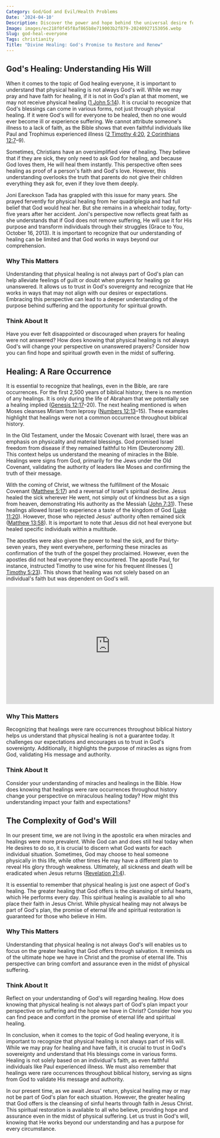 ```yaml
---
Category: God/God and Evil/Health Problems
Date: '2024-04-10'
Description: Discover the power and hope behind the universal desire for divine healing as we explore the concept of God healing everyone in times of need. Explore the spiritual implications and profound impact this belief can have on individuals and communities.
Image: images/ec218f0f45f8af865b8e719003b2f879-20240927153056.webp
Slug: god-heal-everyone
Tags: christianity
Title: "Divine Healing: God's Promise to Restore and Renew"
---
```


## God's Healing: Understanding His Will

When it comes to the topic of God healing everyone, it is important to understand that physical healing is not always God's will. While we may pray and have faith for healing, if it is not in God's plan at that moment, we may not receive physical healing ([1 John 5:14](https://www.bibleref.com/1-John/5/1-John-5-14.html)). It is crucial to recognize that God's blessings can come in various forms, not just through physical healing. If it were God's will for everyone to be healed, then no one would ever become ill or experience suffering. We cannot attribute someone's illness to a lack of faith, as the Bible shows that even faithful individuals like Paul and Trophimus experienced illness ([2 Timothy 4:20](https://www.bibleref.com/2-Timothy/4/2-Timothy-4-20.html), [2 Corinthians 12:7](https://www.bibleref.com/2-Corinthians/12/2-Corinthians-12-7.html)–9).

Sometimes, Christians have an oversimplified view of healing. They believe that if they are sick, they only need to ask God for healing, and because God loves them, He will heal them instantly. This perspective often sees healing as proof of a person's faith and God's love. However, this understanding overlooks the truth that parents do not give their children everything they ask for, even if they love them deeply.

Joni Eareckson Tada has grappled with this issue for many years. She prayed fervently for physical healing from her quadriplegia and had full belief that God would heal her. But she remains in a wheelchair today, forty-five years after her accident. Joni's perspective now reflects great faith as she understands that if God does not remove suffering, He will use it for His purpose and transform individuals through their struggles (Grace to You, October 16, 2013). It is important to recognize that our understanding of healing can be limited and that God works in ways beyond our comprehension.

### Why This Matters
Understanding that physical healing is not always part of God's plan can help alleviate feelings of guilt or doubt when prayers for healing go unanswered. It allows us to trust in God's sovereignty and recognize that He works in ways that may not align with our desires or expectations. Embracing this perspective can lead to a deeper understanding of the purpose behind suffering and the opportunity for spiritual growth.

### Think About It
Have you ever felt disappointed or discouraged when prayers for healing were not answered? How does knowing that physical healing is not always God's will change your perspective on unanswered prayers? Consider how you can find hope and spiritual growth even in the midst of suffering.

## Healing: A Rare Occurrence

It is essential to recognize that healings, even in the Bible, are rare occurrences. For the first 2,500 years of biblical history, there is no mention of any healings. It is only during the life of Abraham that we potentially see a healing implied ([Genesis 12:17](https://www.bibleref.com/Genesis/12/Genesis-12-17.html)–20). The next healing mentioned is when Moses cleanses Miriam from leprosy ([Numbers 12:13](https://www.bibleref.com/Numbers/12/Numbers-12-13.html)–15). These examples highlight that healings were not a common occurrence throughout biblical history.

In the Old Testament, under the Mosaic Covenant with Israel, there was an emphasis on physicality and material blessings. God promised Israel freedom from disease if they remained faithful to Him (Deuteronomy 28). This context helps us understand the meaning of miracles in the Bible. Healings were signs from God, primarily for the Jews under the Old Covenant, validating the authority of leaders like Moses and confirming the truth of their message.

With the coming of Christ, we witness the fulfillment of the Mosaic Covenant ([Matthew 5:17](https://www.bibleref.com/Matthew/5/Matthew-5-17.html)) and a reversal of Israel's spiritual decline. Jesus healed the sick wherever He went, not simply out of kindness but as a sign from heaven, demonstrating His authority as the Messiah ([John 7:31](https://www.bibleref.com/John/7/John-7-31.html)). These healings allowed Israel to experience a taste of the kingdom of God ([Luke 11:20](https://www.bibleref.com/Luke/11/Luke-11-20.html)). However, those who rejected Jesus' authority often remained sick ([Matthew 13:58](https://www.bibleref.com/Matthew/13/Matthew-13-58.html)). It is important to note that Jesus did not heal everyone but healed specific individuals within a multitude.

The apostles were also given the power to heal the sick, and for thirty-seven years, they went everywhere, performing these miracles as confirmation of the truth of the gospel they proclaimed. However, even the apostles did not heal everyone they encountered. The apostle Paul, for instance, instructed Timothy to use wine for his frequent illnesses ([1 Timothy 5:23](https://www.bibleref.com/1-Timothy/5/1-Timothy-5-23.html)). This shows that healing was not solely based on an individual's faith but was dependent on God's will.


<iframe width="560" height="315" src="https://www.youtube.com/embed/AdQ7Oc5JPUc" frameborder="0" allow="autoplay; encrypted-media" allowfullscreen></iframe>


### Why This Matters
Recognizing that healings were rare occurrences throughout biblical history helps us understand that physical healing is not a guarantee today. It challenges our expectations and encourages us to trust in God's sovereignty. Additionally, it highlights the purpose of miracles as signs from God, validating His message and authority.

### Think About It
Consider your understanding of miracles and healings in the Bible. How does knowing that healings were rare occurrences throughout history change your perspective on miraculous healing today? How might this understanding impact your faith and expectations?

## The Complexity of God's Will

In our present time, we are not living in the apostolic era when miracles and healings were more prevalent. While God can and does still heal today when He desires to do so, it is crucial to discern what God wants for each individual situation. Sometimes, God may choose to heal someone physically in this life, while other times He may have a different plan to reveal His glory through weakness. Ultimately, all sickness and death will be eradicated when Jesus returns ([Revelation 21:4](https://www.bibleref.com/Revelation/21/Revelation-21-4.html)).

It is essential to remember that physical healing is just one aspect of God's healing. The greater healing that God offers is the cleansing of sinful hearts, which He performs every day. This spiritual healing is available to all who place their faith in Jesus Christ. While physical healing may not always be part of God's plan, the promise of eternal life and spiritual restoration is guaranteed for those who believe in Him.

### Why This Matters
Understanding that physical healing is not always God's will enables us to focus on the greater healing that God offers through salvation. It reminds us of the ultimate hope we have in Christ and the promise of eternal life. This perspective can bring comfort and assurance even in the midst of physical suffering.

### Think About It
Reflect on your understanding of God's will regarding healing. How does knowing that physical healing is not always part of God's plan impact your perspective on suffering and the hope we have in Christ? Consider how you can find peace and comfort in the promise of eternal life and spiritual healing.

In conclusion, when it comes to the topic of God healing everyone, it is important to recognize that physical healing is not always part of His will. While we may pray for healing and have faith, it is crucial to trust in God's sovereignty and understand that His blessings come in various forms. Healing is not solely based on an individual's faith, as even faithful individuals like Paul experienced illness. We must also remember that healings were rare occurrences throughout biblical history, serving as signs from God to validate His message and authority.

In our present time, as we await Jesus' return, physical healing may or may not be part of God's plan for each situation. However, the greater healing that God offers is the cleansing of sinful hearts through faith in Jesus Christ. This spiritual restoration is available to all who believe, providing hope and assurance even in the midst of physical suffering. Let us trust in God's will, knowing that He works beyond our understanding and has a purpose for every circumstance.